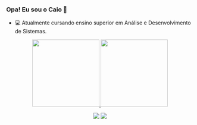 ### Opa! Eu sou o Caio 👋

- 💻 Atualmente cursando ensino superior em Análise e Desenvolvimento de Sistemas.

<div align="center">
  <a href="https://github.com/ctncaio">
  <img height="180em" src="https://github-readme-stats.vercel.app/api?username=ctncaio&show_icons=true&theme=tokyonight&include_all_commits=true&count_private=true"/>
    <img height="180em" src="https://github-readme-stats.vercel.app/api/top-langs/?username=ctncaio&layout=compact&langs_count=7&theme=dracula"/>
  
</div>

  <div> 
    <p align="center">
  <a href="https://instagram.com/ctncaio" target="_blank"><img src="https://img.shields.io/badge/-Instagram-%23E4405F?style=for-the-badge&logo=instagram&logoColor=white" target="_blank"></a>
  <a href = "mailto:ctncaio.sb@gmail.com"><img src="https://img.shields.io/badge/-Gmail-%23333?style=for-the-badge&logo=gmail&logoColor=white" target="_blank"></a>
</div>

  
